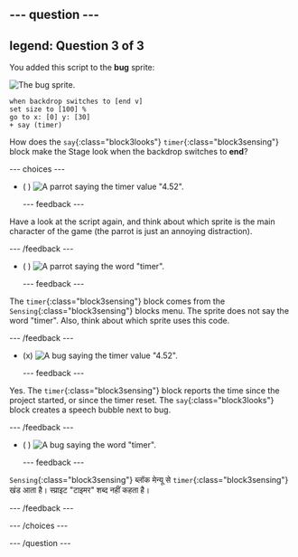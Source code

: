 --- question ---
---
legend: Question 3 of 3
---

You added this script to the **bug** sprite:

![The bug sprite.](images/bug-sprite.png)

```blocks3
when backdrop switches to [end v]
set size to [100] % 
go to x: [0] y: [30] 
+ say (timer) 
```

How does the `say`{:class="block3looks"} `timer`{:class="block3sensing"} block make the Stage look when the backdrop switches to **end**?

--- choices ---

- ( ) ![A parrot saying the timer value "4.52".](images/quiz_parrot_number.png)

  --- feedback ---

Have a look at the script again, and think about which sprite is the main character of the game (the parrot is just an annoying distraction).

  --- /feedback ---

- ( ) ![A parrot saying the word "timer".](images/quiz_parrot_timer.png)

  --- feedback ---

The `timer`{:class="block3sensing"} block comes from the `Sensing`{:class="block3sensing"} blocks menu. The sprite does not say the word "timer". Also, think about which sprite uses this code.

  --- /feedback ---

- (x) ![A bug saying the timer value "4.52".](images/quiz_bug_number.png)

  --- feedback ---

Yes. The `timer`{:class="block3sensing"} block reports the time since the project started, or since the timer reset. The `say`{:class="block3looks"} block creates a speech bubble next to bug.

  --- /feedback ---

- ( ) ![A bug saying the word "timer".](images/quiz_bug_timer.png)

  --- feedback ---

`Sensing`{:class="block3sensing"} ब्लॉक मेन्यू से `timer`{:class="block3sensing"} खंड आता है। स्प्राइट "टाइमर" शब्द नहीं कहता है।

  --- /feedback ---

--- /choices ---

--- /question ---





